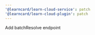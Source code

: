```yaml
---
'@learncard/learn-cloud-service': patch
'@learncard/learn-cloud-plugin': patch
---
```


Add batchResolve endpoint
